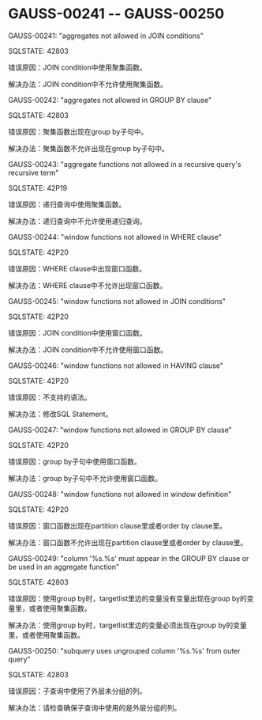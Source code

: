 # GAUSS-00241 -- GAUSS-00250

GAUSS-00241: "aggregates not allowed in JOIN conditions"

SQLSTATE: 42803

错误原因：JOIN condition中使用聚集函数。

解决办法：JOIN condition中不允许使用聚集函数。

GAUSS-00242: "aggregates not allowed in GROUP BY clause"

SQLSTATE: 42803

错误原因：聚集函数出现在group by子句中。

解决办法：聚集函数不允许出现在group by子句中。

GAUSS-00243: "aggregate functions not allowed in a recursive query's recursive term"

SQLSTATE: 42P19

错误原因：递归查询中使用聚集函数。

解决办法：递归查询中不允许使用递归查询。

GAUSS-00244: "window functions not allowed in WHERE clause"

SQLSTATE: 42P20

错误原因：WHERE clause中出现窗口函数。

解决办法：WHERE clause中不允许出现窗口函数。

GAUSS-00245: "window functions not allowed in JOIN conditions"

SQLSTATE: 42P20

错误原因：JOIN condition中使用窗口函数。

解决办法：JOIN condition中不允许使用窗口函数。

GAUSS-00246: "window functions not allowed in HAVING clause"

SQLSTATE: 42P20

错误原因：不支持的语法。

解决办法：修改SQL Statement。

GAUSS-00247: "window functions not allowed in GROUP BY clause"

SQLSTATE: 42P20

错误原因：group by子句中使用窗口函数。

解决办法：group by子句中不允许使用窗口函数。

GAUSS-00248: "window functions not allowed in window definition"

SQLSTATE: 42P20

错误原因：窗口函数出现在partition clause里或者order by clause里。

解决办法：窗口函数不允许出现在partition clause里或者order by clause里。

GAUSS-00249: "column '%s.%s' must appear in the GROUP BY clause or be used in an aggregate function"

SQLSTATE: 42803

错误原因：使用group by时，targetlist里边的变量没有变量出现在group by的变量里，或者使用聚集函数。

解决办法：使用group by时，targetlist里边的变量必须出现在group by的变量里，或者使用聚集函数。

GAUSS-00250: "subquery uses ungrouped column '%s.%s' from outer query"

SQLSTATE: 42803

错误原因：子查询中使用了外层未分组的列。

解决办法：请检查确保子查询中使用的是外层分组的列。

